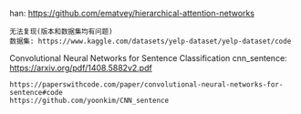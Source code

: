 han: https://github.com/ematvey/hierarchical-attention-networks
~~~shell
无法复现(版本和数据集均有问题)
数据集: https://www.kaggle.com/datasets/yelp-dataset/yelp-dataset/code

~~~

Convolutional Neural Networks for Sentence Classification
cnn_sentence: https://arxiv.org/pdf/1408.5882v2.pdf
~~~shell
https://paperswithcode.com/paper/convolutional-neural-networks-for-sentence#code
https://github.com/yoonkim/CNN_sentence
~~~
